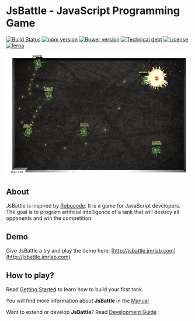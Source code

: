 # JsBattle - JavaScript Programming Game

[![Build Status](https://travis-ci.org/jamro/jsbattle.svg?branch=master)](https://travis-ci.org/jamro/jsbattle)
[![npm version](https://badge.fury.io/js/jsbattle.svg)](https://badge.fury.io/js/jsbattle)
[![Bower version](https://badge.fury.io/bo/jsbattle.svg)](https://badge.fury.io/bo/jsbattle)
[![Technical debt](https://sonarcloud.io/api/project_badges/measure?project=jamro-github%3Ajsbattle&metric=sqale_index)](https://sonarcloud.io/dashboard?id=jamro-github%3Ajsbattle)
[![License](https://img.shields.io/github/license/jamro/jsbattle.svg)](https://opensource.org/licenses/MIT)
[![lerna](https://img.shields.io/badge/maintained%20with-lerna-cc00ff.svg)](https://lernajs.io/)

![alt text](/packages/jsbattle-docs/docs/img/screenshot.png)

## About
JsBattle is inspired by [Robocode](http://robocode.sourceforge.net/). It is a game for JavaScript developers. The goal is to program artificial intelligence of a tank that will destroy all opponents and win the competition.

## Demo

Give JsBattle a try and play the demo here: [http://jsbattle.jmrlab.com](http://jsbattle.jmrlab.com)

## How to play?

Read [Getting Started](/packages/jsbattle-docs/docs/getting_started.md) to learn how to build your first tank.

You will find more information about **JsBattle** in the [Manual](/packages/jsbattle-docs/docs/manual/README.md)

Want to extend or develop **JsBattle**? Read [Development Guide](/packages/jsbattle-docs/docs/dev_guide/README.md)
